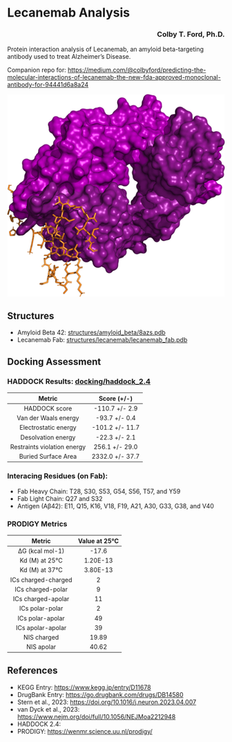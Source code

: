 # Lecanemab Analysis

<h3 align="right">Colby T. Ford, Ph.D.</h3>

Protein interaction analysis of Lecanemab, an amyloid beta-targeting antibody used to treat Alzheimer’s Disease.

Companion repo for: https://medium.com/@colbyford/predicting-the-molecular-interactions-of-lecanemab-the-new-fda-approved-monoclonal-antibody-for-94441d6a8a24

![](docking/haddock_2.4/cluster1_1_version1.png)


## Structures
- Amyloid Beta 42: [structures/amyloid_beta/8azs.pdb](structures/amyloid_beta/8azs.pdb)
- Lecanemab Fab: [structures/lecanemab/lecanemab_fab.pdb](structures/lecanemab/lecanemab_fab.pdb)

## Docking Assessment


### HADDOCK Results: [docking/haddock_2.4](docking/haddock_2.4)

|          **Metric**         | **Score (+/-)** |
|:---------------------------:|:---------------:|
| HADDOCK score               | -110.7 +/- 2.9  |
| Van der Waals energy        | -93.7 +/- 0.4   |
| Electrostatic energy        | -101.2 +/- 11.7 |
| Desolvation energy          | -22.3 +/- 2.1   |
| Restraints violation energy | 256.1 +/- 29.0  |
| Buried Surface Area         | 2332.0 +/- 37.7 |

### Interacing Residues (on Fab):
- Fab Heavy Chain: T28, S30, S53, G54, S56, T57, and Y59
- Fab Light Chain: Q27 and S32
- Antigen (Aβ42): E11, Q15, K16, V18, F19, A21, A30, G33, G38, and V40

### PRODIGY Metrics

|      **Metric**     | **Value at 25℃** |
|:-------------------:|:----------------:|
| ΔG (kcal mol-1)     | -17.6            |
| Kd (M) at 25°C      | 1.20E-13         |
| Kd (M) at 37°C      | 3.80E-13         |
| ICs charged-charged | 2                |
| ICs charged-polar   | 9                |
| ICs charged-apolar  | 11               |
| ICs polar-polar     | 2                |
| ICs polar-apolar    | 49               |
| ICs apolar-apolar   | 39               |
| NIS charged         | 19.89            |
| NIS apolar          | 40.62            |
## References
- KEGG Entry: https://www.kegg.jp/entry/D11678
- DrugBank Entry: https://go.drugbank.com/drugs/DB14580
- Stern et al., 2023: https://doi.org/10.1016/j.neuron.2023.04.007
- van Dyck et al., 2023: https://www.nejm.org/doi/full/10.1056/NEJMoa2212948
- HADDOCK 2.4:
- PRODIGY: https://wenmr.science.uu.nl/prodigy/

